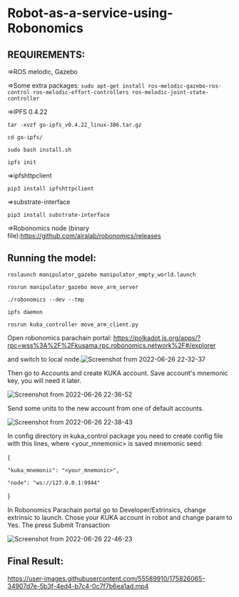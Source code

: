 # Robot-as-a-service-using-Robonomics

## REQUIREMENTS:

=>ROS melodic, Gazebo 

=>Some extra packages:
 `sudo apt-get install ros-melodic-gazebo-ros-control ros-melodic-effort-controllers ros-melodic-joint-state-controller`

=>IPFS 0.4.22

`tar -xvzf go-ipfs_v0.4.22_linux-386.tar.gz`

`cd go-ipfs/`

`sudo bash install.sh`

`ipfs init`

=>ipfshttpclient

`pip3 install ipfshttpclient`

=>substrate-interface

`pip3 install substrate-interface`

=>Robonomics node (binary file):https://github.com/airalab/robonomics/releases

## Running the model:

`roslaunch manipulator_gazebo manipulator_empty_world.launch`

`rosrun manipulator_gazebo move_arm_server`

`./robonomics --dev --tmp`

`ipfs daemon`

`rosrun kuka_controller move_arm_client.py`

Open robonomics parachain portal: https://polkadot.js.org/apps/?rpc=wss%3A%2F%2Fkusama.rpc.robonomics.network%2F#/explorer

and switch to local node.![Screenshot from 2022-06-26 22-32-37](https://user-images.githubusercontent.com/55589910/175825558-d264def3-ce1e-4a4e-b6a1-218811b350ce.png)

Then go to Accounts and create KUKA account. Save account's mnemonic key, you will need it later.

![Screenshot from 2022-06-26 22-36-52](https://user-images.githubusercontent.com/55589910/175825647-b628e7d8-7df3-4273-b48c-6f5b97dce344.png)

Send some units to the new account from one of default accounts.

![Screenshot from 2022-06-26 22-38-43](https://user-images.githubusercontent.com/55589910/175825830-11dfe8cc-e3f8-4e24-9144-49749ee9e7e8.png)

In config directory in kuka_control package you need to create config file with this lines, where <your_mnemonic> is saved mnemonic seed:

{

    "kuka_mnemonic": "<your_mnemonic>",
    
    "node": "ws://127.0.0.1:9944"
    
}

In Robonomics Parachain portal go to Developer/Extrinsics, change extrinsic to launch. Chose your KUKA account in robot and change param to Yes. The press Submit Transaction

![Screenshot from 2022-06-26 22-46-23](https://user-images.githubusercontent.com/55589910/175826017-d583e7c0-da5b-4f5b-9eb5-5f23971a20f3.png)

## Final Result:

https://user-images.githubusercontent.com/55589910/175826065-34907d7e-5b3f-4ed4-b7c4-0c7f7b6ea1ad.mp4

